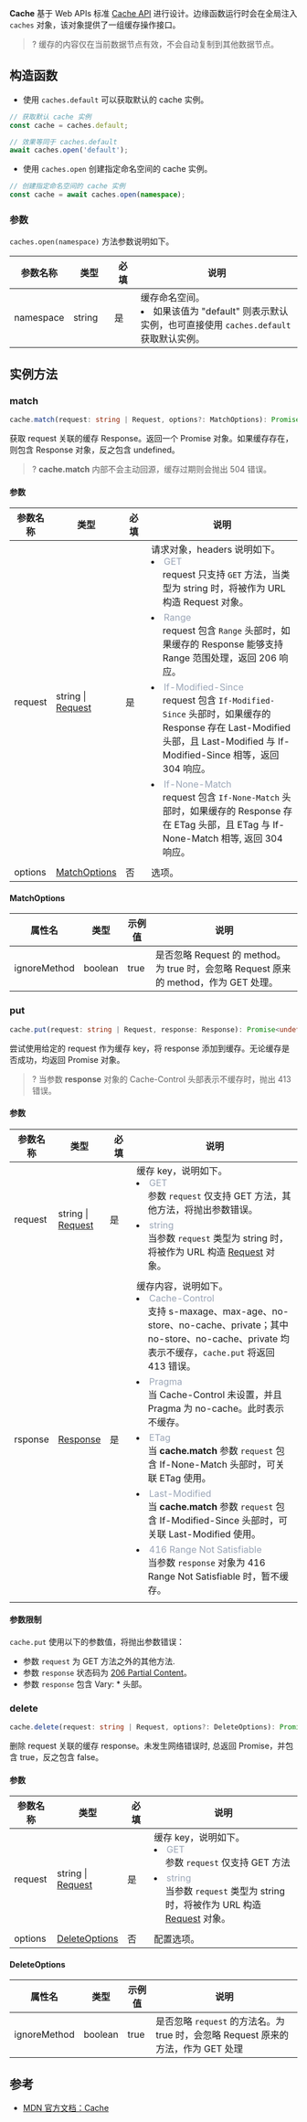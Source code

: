 **Cache** 基于 Web APIs 标准 [Cache API](https://developer.mozilla.org/en-US/docs/Web/API/Cache) 进行设计。边缘函数运行时会在全局注入 `caches` 对象，该对象提供了一组缓存操作接口。

>? 缓存的内容仅在当前数据节点有效，不会自动复制到其他数据节点。

## 构造函数
- 使用 `caches.default` 可以获取默认的 cache 实例。

```typescript
// 获取默认 cache 实例
const cache = caches.default;

// 效果等同于 caches.default
await caches.open('default');
```

- 使用 `caches.open` 创建指定命名空间的 cache 实例。

```typescript
// 创建指定命名空间的 cache 实例
const cache = await caches.open(namespace); 
```

### 参数
`caches.open(namespace)` 方法参数说明如下。

<table>
  <thead>
    <tr>
      <th width="10%">参数名称</th>
      <th width="15%">类型</th>
      <th width="10%">必填</th>
      <th width="65%">说明</th>
    </tr>
  </thead>
  <tbody>
    <tr>
      <td>namespace</td>
      <td>string</td>
      <td>是</td>
      <td>
        缓存命名空间。
        <li>如果该值为 "default" 则表示默认实例，也可直接使用 <code>caches.default</code> 获取默认实例。</li>
      </td>
    </tr>
  </tbody>
</table>

## 实例方法

### match
```typescript
cache.match(request: string | Request, options?: MatchOptions): Promise<Response | undefined>
```

获取 request 关联的缓存 Response。返回一个 Promise 对象。如果缓存存在，则包含 Response 对象，反之包含 undefined。

>? **cache.match** 内部不会主动回源，缓存过期则会抛出 504 错误。

#### 参数
<table>
  <thead>
    <tr>
      <th width="10%">参数名称</th>
      <th width="15%">类型</th>
      <th width="10%">必填</th>
      <th width="65%">说明</th>
    </tr>
  </thead>
  <tbody>
    <tr>
      <td>request</td>
      <td>string | <a href="https://cloud.tencent.com/document/product/1552/81902">Request</a></td>
      <td>是</td>
      <td>
        请求对象，headers 说明如下。<br>
        <li>
          <font color="#9ba6b7">GET</font><br/>
          <div style="padding-left: 20px;padding-bottom: 6px">request 只支持 <code>GET</code> 方法，当类型为 string 时，将被作为 URL 构造 Request 对象。</div>
        </li>
        <li>
          <font color="#9ba6b7">Range</font><br/>
          <div style="padding-left: 20px;padding-bottom: 6px">request 包含 <code>Range</code> 头部时，如果缓存的 Response 能够支持 Range 范围处理，返回 206 响应。</div>
        </li>
        <li>
          <font color="#9ba6b7">If-Modified-Since</font><br/>
          <div style="padding-left: 20px;padding-bottom: 6px">request 包含 <code>If-Modified-Since</code> 头部时，如果缓存的 Response 存在 Last-Modified 头部，且 Last-Modified 与 If-Modified-Since 相等，返回 304 响应。</div>
        </li>
        <li>
          <font color="#9ba6b7">If-None-Match</font><br/>
          <div style="padding-left: 20px;padding-bottom: 6px">request 包含 <code>If-None-Match</code> 头部时，如果缓存的 Response 存在 ETag 头部，且 ETag 与 If-None-Match 相等, 返回 304 响应。</div>
        </li>
      </td>
    </tr>
    <tr>
      <td>options</td>
      <td><a href="#MatchOptions">MatchOptions</a></td>
      <td>否</td>
      <td>选项。</td>
    </tr>
  </tbody>
</table>

#### MatchOptions[](id:MatchOptions)
<table>
	<thead>
		<tr>
			<th width="10%">属性名</th>
			<th width="15%">类型</th>
			<th width="10%">示例值</th>
			<th width="65%">说明</th>
	</tr>
	</thead>
	<tbody>
		<tr>
			<td>ignoreMethod</td>
			<td>boolean</td>
			<td>true</td>
			<td>是否忽略 Request 的 method。为 true 时，会忽略 Request 原来的 method，作为 GET 处理。</td>
		</tr>
	</tbody>
</table>

### put
```typescript
cache.put(request: string | Request, response: Response): Promise<undefined>
```
尝试使用给定的 request 作为缓存 key，将 response 添加到缓存。无论缓存是否成功，均返回 Promise<undefined> 对象。

>? 当参数 **response** 对象的 Cache-Control 头部表示不缓存时，抛出 413 错误。 

#### 参数
<table>
	<thead>
		<tr>
			<th width="10%">参数名称</th>
			<th width="15%">类型</th>
			<th width="10%">必填</th>
			<th width="65%">说明</th>
		</tr>
	</thead>
	<tbody>
		<tr>
			<td>request</td>
			<td>string | <a href="https://cloud.tencent.com/document/product/1552/81902">Request</a></td>
			<td>是</td>
			<td>
				缓存 key，说明如下。
				<li>
          <font color="#9ba6b7">GET</font><br/>
          <div style="padding-left: 20px;padding-bottom: 6px">
            参数 <code>request</code> 仅支持 GET 方法，其他方法，将抛出参数错误。
          </div>
        </li>
        <li>
          <font color="#9ba6b7">string</font><br/>
          <div style="padding-left: 20px;padding-bottom: 6px">
            当参数 <code>request</code> 类型为 string 时，将被作为 URL 构造 <a href="https://cloud.tencent.com/document/product/1552/81902">Request</a> 对象。
          </div>
        </li>
			</td>
		</tr>
		<tr>
			<td>rsponse</td>
			<td><a href="https://cloud.tencent.com/document/product/1552/81917">Response</a></td>
			<td>是</td>
			<td>
        缓存内容，说明如下。<br>
        <li>
          <font color="#9ba6b7">Cache-Control</font><br/>
          <div style="padding-left: 20px;padding-bottom: 6px">
            支持 s-maxage、max-age、no-store、no-cache、private；其中 no-store、no-cache、private 均表示不缓存，<code>cache.put</code> 将返回 413 错误。
          </div>
        </li>
        <li>
          <font color="#9ba6b7">Pragma</font><br/>
          <div style="padding-left: 20px;padding-bottom: 6px">
            当 Cache-Control 未设置，并且 Pragma 为 no-cache。此时表示不缓存。
          </li>
        <li>
          <font color="#9ba6b7">ETag</font><br/>
          <div style="padding-left: 20px;padding-bottom: 6px">
            当 <strong>cache.match</strong> 参数 <code>request</code> 包含 If-None-Match 头部时，可关联 ETag 使用。
          </div>
        </li>
        <li>
          <font color="#9ba6b7">Last-Modified</font><br/>
          <div style="padding-left: 20px;padding-bottom: 6px">
            当 <strong>cache.match</strong> 参数 <code>request</code> 包含 If-Modified-Since 头部时，可关联 Last-Modified 使用。
          </div>
        </li>	
        <li>
          <font color="#9ba6b7">416 Range Not Satisfiable</font><br/>
          <div style="padding-left: 20px;padding-bottom: 6px">
            当参数 <code>response</code> 对象为 416 Range Not Satisfiable 时，暂不缓存。
          </div>
        </li>
			</td>
		</tr>
	</tbody>
</table>

#### 参数限制
`cache.put` 使用以下的参数值，将抛出参数错误：
- 参数 `request` 为 GET 方法之外的其他方法.
- 参数 `response` 状态码为 [206 Partial Content](https://www.webfx.com/web-development/glossary/http-status-codes/what-is-a-206-status-code/)。 
- 参数 `response` 包含 Vary: * 头部。 


### delete

```typescript
cache.delete(request: string | Request, options?: DeleteOptions): Promise<boolean>
```
删除 request 关联的缓存 response。未发生网络错误时, 总返回 Promise，并包含 true，反之包含 false。

#### 参数
<table>
  <thead>
    <tr>
      <th width="15%">参数名称</th>
      <th width="15%">类型</th>
      <th width="10%">必填</th>
      <th width="60%">说明</th>
    </tr>
  </thead>
  <tbody>
    <tr>
      <td>request</td>
      <td>string | <a href="https://cloud.tencent.com/document/product/1552/81902">Request</a></td>
      <td>是</td>
      <td>
        缓存 key，说明如下。
        <li>
          <font color="#9ba6b7">GET</font><br/>
          <div style="padding-left: 20px;padding-bottom: 6px">
            参数 <code>request</code> 仅支持 GET 方法
          </div>
        </li>
        <li>
          <font color="#9ba6b7">string</font><br/>
          <div style="padding-left: 20px;padding-bottom: 6px"> 
            当参数 <code>request</code> 类型为 string 时，将被作为 URL 构造 <a href="/document/product/1552/81902">Request</a> 对象。
          </div>
        </li>
      </td>
    </tr>
    <tr>
      <td>options</td>
      <td><a href="#DeleteOptions">DeleteOptions</a></td>
      <td>否</td>
      <td>配置选项。</td>
    </tr>
  </tbody>
</table>

#### DeleteOptions[](id:DeleteOptions)

<table>
  <thead>
    <tr>
    <th width="15%">属性名</th>
    <th width="15%">类型</th>
    <th width="10%">示例值</th>
    <th width="60%">说明</th>
    </tr>
  </thead>
  <tbody>
    <tr>
      <td>ignoreMethod</td>
      <td>boolean</td>
      <td>true</td>
      <td>是否忽略 <code>request</code> 的方法名。为 true 时，会忽略 Request 原来的方法，作为 GET 处理</td>
    </tr>
  </tbody>
</table>

## 参考
- [MDN 官方文档：Cache](https://developer.mozilla.org/en-US/docs/Web/API/Cache)
